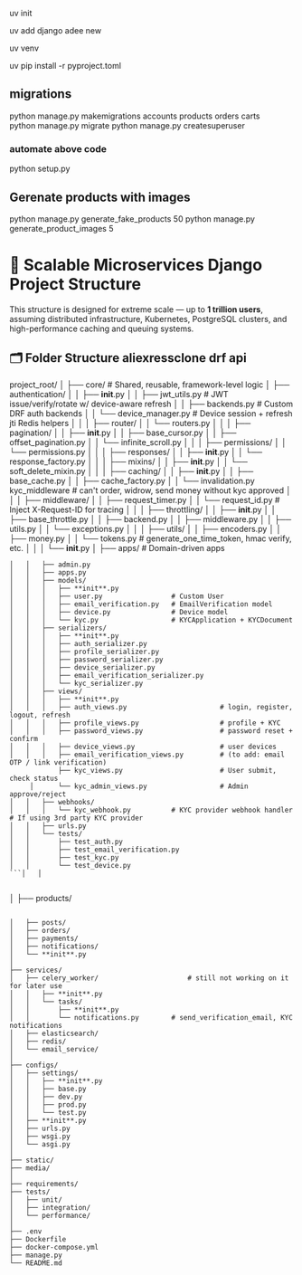 uv init

uv add django
adee new

uv venv

uv pip install -r pyproject.toml

## migrations

python manage.py makemigrations accounts products orders carts  
python manage.py migrate
python manage.py createsuperuser

### automate above code

python setup.py

## Gerenate products with images

python manage.py generate_fake_products 50
python manage.py generate_product_images 5

# 📁 Scalable Microservices Django Project Structure

This structure is designed for extreme scale — up to **1 trillion users**, assuming distributed infrastructure, Kubernetes, PostgreSQL clusters, and high-performance caching and queuing systems.

## 🗂️ Folder Structure aliexressclone drf api

project_root/
│
├── core/                               # Shared, reusable, framework-level logic
│   ├── authentication/
│   │   ├── **init**.py
│   │   ├── jwt_utils.py                # JWT issue/verify/rotate w/ device-aware refresh
│   │   ├── backends.py                 # Custom DRF auth backends
│   │   └── device_manager.py           # Device session + refresh jti Redis helpers
│   │
│   ├── router/
│   │   └── routers.py
│   │
│   ├── pagination/
│   │   ├── **init**.py
│   │   ├── base_cursor.py
│   │   ├── offset_pagination.py
│   │   └── infinite_scroll.py
│   │
│   ├── permissions/
│   │   └── permissions.py
│   │
│   ├── responses/
│   │   ├── **init**.py
│   │   └── response_factory.py
│   │
│   ├── mixins/
│   │   ├── **init**.py
│   │   └── soft_delete_mixin.py
│   │
│   ├── caching/
│   │   ├── **init**.py
│   │   ├── base_cache.py
│   │   ├── cache_factory.py
│   │   └── invalidation.py
            kyc_middleware              # can't order, widrow, send money without kyc approved
│   │
│   ├── middleware/
│   │   ├── request_timer.py
│   │   └── request_id.py               # Inject X-Request-ID for tracing
│   │
│   ├── throttling/
│   │   ├── **init**.py
│   │   ├── base_throttle.py
│   │   ├── backend.py
│   │   ├── middleware.py
│   │   ├── utils.py
│   │   └── exceptions.py
│   │
│   ├── utils/
│   │   ├── encoders.py
│   │   ├── money.py
│   │   └── tokens.py                   # generate_one_time_token, hmac verify, etc.
│   │
│   └── **init**.py
│
├── apps/                               # Domain-driven apps
```│   ├── accounts/
│   │   ├── admin.py
│   │   ├── apps.py
│   │   ├── models/
│   │   │   ├── **init**.py
│   │   │   ├── user.py                 # Custom User
│   │   │   ├── email_verification.py   # EmailVerification model
│   │   │   ├── device.py               # Device model
│   │   │   └── kyc.py                  # KYCApplication + KYCDocument
│   │   ├── serializers/
│   │   │   ├── **init**.py
│   │   │   ├── auth_serializer.py
│   │   │   ├── profile_serializer.py
│   │   │   ├── password_serializer.py
│   │   │   ├── device_serializer.py
│   │   │   ├── email_verification_serializer.py
│   │   │   └── kyc_serializer.py
│   │   ├── views/
│   │   │   ├── **init**.py             
│   │   │   ├── auth_views.py                       # login, register, logout, refresh
│   │   │   ├── profile_views.py                    # profile + KYC
│   │   │   ├── password_views.py                   # password reset + confirm
│   │   │   ├── device_views.py                     # user devices 
│   │   │   ├── email_verification_views.py         # (to add: email OTP / link verification)
            ├── kyc_views.py                        # User submit, check status
     │      └── kyc_admin_views.py                  # Admin approve/reject
│   │   ├── webhooks/
│   │   │   └── kyc_webhook.py          # KYC provider webhook handler # If using 3rd party KYC provider
│   │   ├── urls.py
│   │   └── tests/
│   │       ├── test_auth.py
│   │       ├── test_email_verification.py 
│   │       ├── test_kyc.py
│   │       └── test_device.py
```│   │


```
│   ├── products/
```

```
```
│   ├── posts/
│   ├── orders/
│   ├── payments/
│   ├── notifications/
│   └── **init**.py
│
├── services/
│   ├── celery_worker/                      # still not working on it for later use
│   │   ├── **init**.py
│   │   └── tasks/
│   │       ├── **init**.py
│   │       └── notifications.py        # send_verification_email, KYC notifications
│   ├── elasticsearch/
│   ├── redis/
│   └── email_service/
│
├── configs/
│   ├── settings/
│   │   ├── **init**.py
│   │   ├── base.py
│   │   ├── dev.py
│   │   ├── prod.py
│   │   └── test.py
│   ├── **init**.py
│   ├── urls.py
│   ├── wsgi.py
│   └── asgi.py
│
├── static/
├── media/
│
├── requirements/
├── tests/
│   ├── unit/
│   ├── integration/
│   └── performance/
│
├── .env
├── Dockerfile
├── docker-compose.yml
├── manage.py
└── README.md
